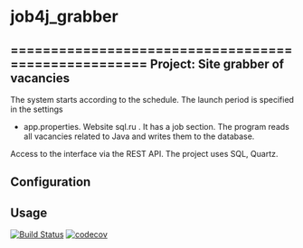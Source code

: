# job4j_grabber
====================================================
Project: Site grabber of vacancies 
----------------------------------------------------
The system starts according to the schedule. The launch period is specified in the settings 
- app.properties. Website sql.ru . It has a job section. The program reads all vacancies 
related to Java and writes them to the database.

Access to the interface via the REST API.
The project uses SQL, Quartz.


Configuration
----------------------------------------------------

Usage
----------------------------------------------------

[![Build Status](https://app.travis-ci.com/ivanmaleev/job4j_grabber.svg?branch=main)](https://app.travis-ci.com/ivanmaleev/job4j_grabber)
[![codecov](https://codecov.io/gh/ivanmaleev/job4j_grabber/branch/main/graph/badge.svg?token=ARIXD43LHF)](https://codecov.io/gh/ivanmaleev/job4j_grabber)
